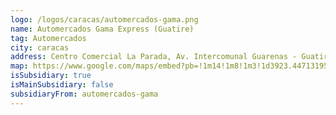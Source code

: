 ```yaml
---
logo: /logos/caracas/automercados-gama.png
name: Automercados Gama Express (Guatire)	
tag: Automercados
city: caracas 
address: Centro Comercial La Parada, Av. Intercomunal Guarenas - Guatire, Guatire 1221, Miranda
map: https://www.google.com/maps/embed?pb=!1m14!1m8!1m3!1d3923.447131957427!2d-66.5714096!3d10.4653741!3m2!1i1024!2i768!4f13.1!3m3!1m2!1s0x8c2bab3420ad0aff%3A0x322f918b41cb3994!2sGama!5e0!3m2!1ses!2sve!4v1693581929072!5m2!1ses!2sve
isSubsidiary: true
isMainSubsidiary: false
subsidiaryFrom: automercados-gama
---
```


